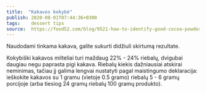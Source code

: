```yaml
---
title:  "Kakavos kokybė"
publish: 2020-08-01T07:44:36+0300
tags:    dessert tips
source:  https://food52.com/blog/9521-how-to-identify-good-cocoa-powder-and-not-so-good
---
```

Naudodami tinkama kakava, galite sukurti didžiuli skirtumą rezultate.

<!--more-->

Kokybiški kakavos milteliai turi maždaug 22% - 24% riebalų, dvigubai daugiau negu paprasta pigi kakava. Riebalų kiekis dažniausiai atskirai neminimas, tačiau jį galima lengvai nustatyti pagal maistingumo deklaracija: ieškokite kakavos su 1 gramu (vietoje 0.5 gramo) riebalų 5 - 6 gramų porcijoje (arba tiesiog 24 gramų riebalų 100 gramų produkto).
